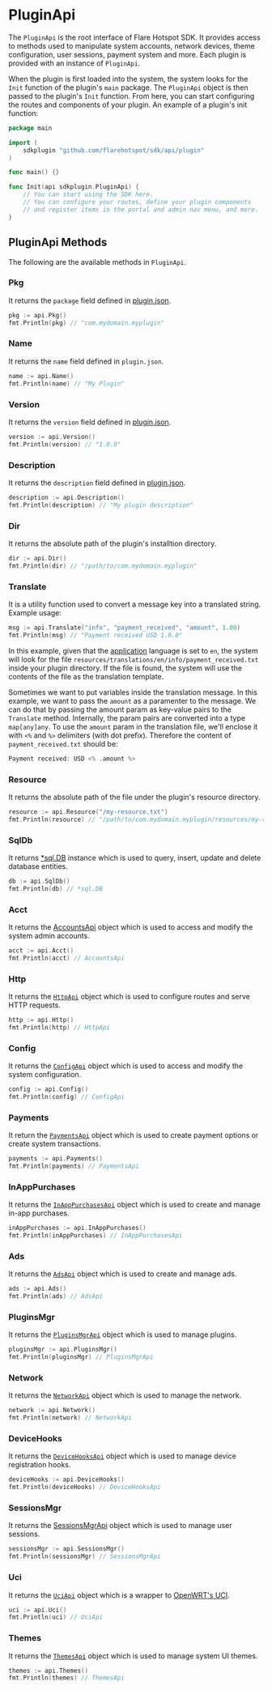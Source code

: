 # PluginApi

The `PluginApi` is the root interface of Flare Hotspot SDK. It provides access to methods used to manipulate system accounts, network devices, theme configuration, user sessions, payment system and more. Each plugin is provided with an instance of `PluginApi`.

When the plugin is first loaded into the system, the system looks for the `Init` function of the plugin's `main` package. The `PluginApi` object is then passed to the plugin's `Init` function. From here, you can start configuring the routes and components of your plugin. An example of a plugin's init function:

```go title="plugins/com.mydomain.myplugin/main.go"
package main

import (
	sdkplugin "github.com/flarehotspot/sdk/api/plugin"
)

func main() {}

func Init(api sdkplugin.PluginApi) {
    // You can start using the SDK here.
    // You can configure your routes, define your plugin components
    // and register items in the portal and admin nav menu, and more.
}
```

## PluginApi Methods

The following are the available methods in `PluginApi`.

### Pkg

It returns the `package` field defined in [plugin.json](../plugin-json/).

```go
pkg := api.Pkg()
fmt.Println(pkg) // "com.mydomain.myplugin"
```

### Name

It returns the `name` field defined in `plugin.json`.

```go
name := api.Name()
fmt.Println(name) // "My Plugin"
```

### Version

It returns the `version` field defined in [plugin.json](../plugin-json/).

```go
version := api.Version()
fmt.Println(version) // "1.0.0"
```

### Description

It returns the `description` field defined in [plugin.json](../plugin-json/).

```go
description := api.Description()
fmt.Println(description) // "My plugin description"
```

### Dir

It returns the absolute path of the plugin's installtion directory.

```go
dir := api.Dir()
fmt.Println(dir) // "/path/to/com.mydomain.myplugin"
```

### Translate

It is a utility function used to convert a message key into a translated string. Example usage:

```go
msg := api.Translate("info", "payment_received", "amount", 1.00)
fmt.Println(msg) // "Payment received USD 1.0.0"
```

In this example, given that the [application](../api/config-api.md#application) language is set to `en`, the system will look for the file `resources/translations/en/info/payment_received.txt` inside your plugin directory. If the file is found, the system will use the contents of the file as the translation template.

Sometimes we want to put variables inside the translation message. In this example, we want to pass the `amount` as a paramenter to the message. We can do that by passing the amount param as key-value pairs to the `Translate` method. Internally, the param pairs are converted into a type `map[any]any`. To use the `amount` param in the translation file, we'll enclose it with `<%` and `%>` delimiters (with dot prefix). Therefore the content of `payment_received.txt` should be:

```go
Payment received: USD <% .amount %>
```

### Resource

It returns the absolute path of the file under the plugin's resource directory.

```go
resource := api.Resource("/my-resource.txt")
fmt.Println(resource) // "/path/to/com.mydomain.myplugin/resources/my-resource.txt"
```

### SqlDb

It returns [\*sql.DB](http://go-database-sql.org/overview.html) instance which is used to query, insert, update and delete database entities.

```go
db := api.SqlDb()
fmt.Println(db) // *sql.DB
```

### Acct

It returns the [AccountsApi](./accounts-api.md) object which is used to access and modify the system admin accounts.

```go
acct := api.Acct()
fmt.Println(acct) // AccountsApi
```

### Http

It returns the [`HttpApi`](./http-api.md) object which is used to configure routes and serve HTTP requests.

```go
http := api.Http()
fmt.Println(http) // HttpApi
```

### Config

It returns the [`ConfigApi`](./config-api.md) object which is used to access and modify the system configuration.

```go
config := api.Config()
fmt.Println(config) // ConfigApi
```

### Payments

It return the [`PaymentsApi`](../payments-api/) object which is used to create payment options or create system transactions.

```go
payments := api.Payments()
fmt.Println(payments) // PaymentsApi
```

### InAppPurchases

It returns the [`InAppPurchasesApi`](../in-app-purchases-api/) object which is used to create and manage in-app purchases.

```go
inAppPurchases := api.InAppPurchases()
fmt.Println(inAppPurchases) // InAppPurchasesApi
```

### Ads

It returns the [`AdsApi`](../ads-api/) object which is used to create and manage ads.

```go
ads := api.Ads()
fmt.Println(ads) // AdsApi
```

### PluginsMgr

It returns the [`PluginsMgrApi`](../plugins-mgr-api/) object which is used to manage plugins.

```go
pluginsMgr := api.PluginsMgr()
fmt.Println(pluginsMgr) // PluginsMgrApi
```

### Network

It returns the [`NetworkApi`](../network-api/) object which is used to manage the network.

```go
network := api.Network()
fmt.Println(network) // NetworkApi
```

### DeviceHooks

It returns the [`DeviceHooksApi`](../device-hooks-api/) object which is used to manage device registration hooks.

```go
deviceHooks := api.DeviceHooks()
fmt.Println(deviceHooks) // DeviceHooksApi
```

### SessionsMgr

It returns the [SessionsMgrApi](./sessions-mgr-api.md) object which is used to manage user sessions.

```go
sessionsMgr := api.SessionsMgr()
fmt.Println(sessionsMgr) // SessionsMgrApi
```

### Uci

It returns the [`UciApi`](../uci-api/) object which is a wrapper to [OpenWRT's UCI](https://openwrt.org/docs/guide-user/base-system/uci).

```go
uci := api.Uci()
fmt.Println(uci) // UciApi
```

### Themes

It returns the [`ThemesApi`](../themes-api/) object which is used to manage system UI themes.

```go
themes := api.Themes()
fmt.Println(themes) // ThemesApi
```
